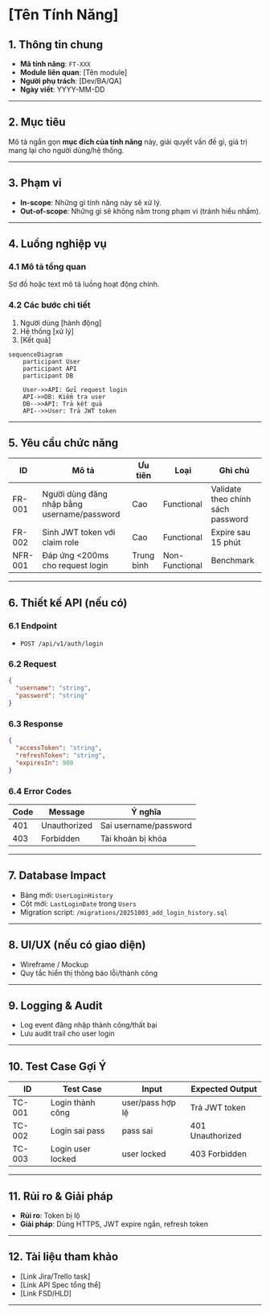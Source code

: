 # [Tên Tính Năng]  

## 1. Thông tin chung
- **Mã tính năng**: `FT-XXX`  
- **Module liên quan**: [Tên module]  
- **Người phụ trách**: [Dev/BA/QA]  
- **Ngày viết**: YYYY-MM-DD  

---

## 2. Mục tiêu
Mô tả ngắn gọn **mục đích của tính năng** này, giải quyết vấn đề gì, giá trị mang lại cho người dùng/hệ thống.  

---

## 3. Phạm vi
- **In-scope**: Những gì tính năng này sẽ xử lý.  
- **Out-of-scope**: Những gì sẽ không nằm trong phạm vi (tránh hiểu nhầm).  

---

## 4. Luồng nghiệp vụ
### 4.1 Mô tả tổng quan
Sơ đồ hoặc text mô tả luồng hoạt động chính.  

### 4.2 Các bước chi tiết
1. Người dùng [hành động]  
2. Hệ thống [xử lý]  
3. [Kết quả]  

```mermaid
sequenceDiagram
    participant User
    participant API
    participant DB

    User->>API: Gửi request login
    API->>DB: Kiểm tra user
    DB-->>API: Trả kết quả
    API-->>User: Trả JWT token
```

---

## 5. Yêu cầu chức năng
| ID | Mô tả | Ưu tiên | Loại | Ghi chú |
|----|-------|---------|------|---------|
| FR-001 | Người dùng đăng nhập bằng username/password | Cao | Functional | Validate theo chính sách password |
| FR-002 | Sinh JWT token với claim role | Cao | Functional | Expire sau 15 phút |
| NFR-001 | Đáp ứng <200ms cho request login | Trung bình | Non-Functional | Benchmark |

---

## 6. Thiết kế API (nếu có)
### 6.1 Endpoint
- `POST /api/v1/auth/login`

### 6.2 Request
```json
{
  "username": "string",
  "password": "string"
}
```

### 6.3 Response
```json
{
  "accessToken": "string",
  "refreshToken": "string",
  "expiresIn": 900
}
```

### 6.4 Error Codes
| Code | Message | Ý nghĩa |
|------|---------|---------|
| 401 | Unauthorized | Sai username/password |
| 403 | Forbidden | Tài khoản bị khóa |

---

## 7. Database Impact
- Bảng mới: `UserLoginHistory`  
- Cột mới: `LastLoginDate` trong `Users`  
- Migration script: `/migrations/20251003_add_login_history.sql`

---

## 8. UI/UX (nếu có giao diện)
- Wireframe / Mockup  
- Quy tắc hiển thị thông báo lỗi/thành công  

---

## 9. Logging & Audit
- Log event đăng nhập thành công/thất bại  
- Lưu audit trail cho user login  

---

## 10. Test Case Gợi Ý
| ID | Test Case | Input | Expected Output |
|----|-----------|-------|-----------------|
| TC-001 | Login thành công | user/pass hợp lệ | Trả JWT token |
| TC-002 | Login sai pass | pass sai | 401 Unauthorized |
| TC-003 | Login user locked | user locked | 403 Forbidden |

---

## 11. Rủi ro & Giải pháp
- **Rủi ro**: Token bị lộ  
- **Giải pháp**: Dùng HTTPS, JWT expire ngắn, refresh token  

---

## 12. Tài liệu tham khảo
- [Link Jira/Trello task]  
- [Link API Spec tổng thể]  
- [Link FSD/HLD]  

---
